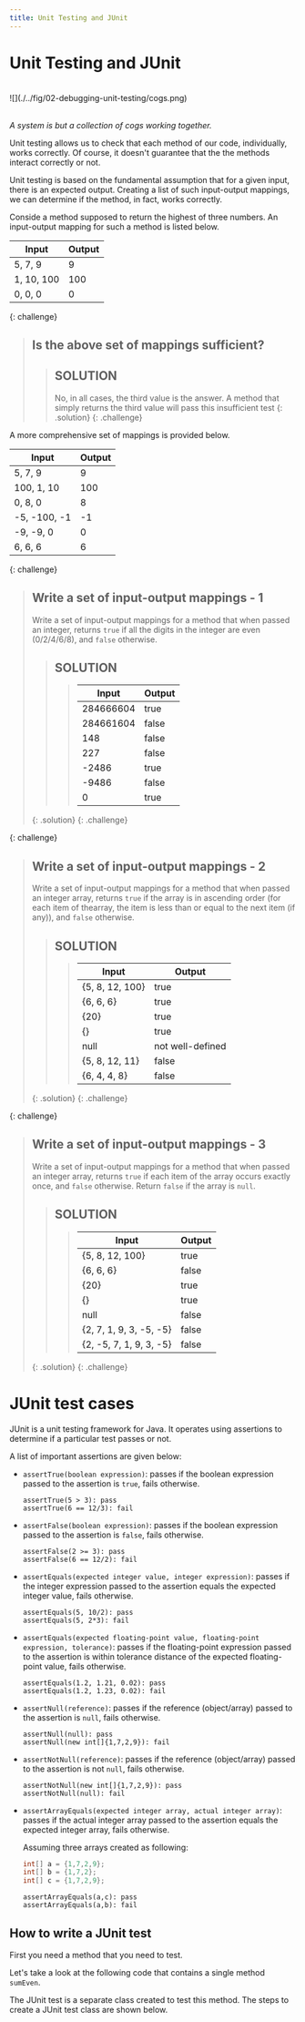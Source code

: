 ```yaml
---
title: Unit Testing and JUnit
---
```


# Unit Testing and JUnit

<div>&nbsp;</div>
![](./../fig/02-debugging-unit-testing/cogs.png)
<div>&nbsp;</div>

*A system is but a collection of cogs working together.*

Unit testing allows us to check that each method of our code, individually, works correctly. Of course, it doesn't guarantee that the the methods interact correctly or not.

Unit testing is based on the fundamental assumption that for a given input, there is an expected output. Creating a list of such input-output mappings, we can determine if the method, in fact, works correctly.

Conside a method supposed to return the highest of three numbers. An input-output mapping for such a method is listed below.

| Input      | Output |
|------------|--------|
| 5, 7, 9       | 9      |
| 1, 10, 100 | 100     |
| 0, 0, 0          | 0      |

{: challenge}
> ## Is the above set of mappings sufficient? 
>> ## SOLUTION
>> No, in all cases, the third value is the answer. A method that simply returns the third value will pass this insufficient test
>{: .solution}
{: .challenge}

A more comprehensive set of mappings is provided below.

| Input      | Output |
|------------|--------|
| 5, 7, 9    | 9      |
| 100, 1, 10 | 100    |
| 0, 8, 0    | 8      |
|-5, -100, -1 | -1 |
| -9, -9, 0 | 0 |
| 6, 6, 6 | 6 |

{: challenge}
> ## Write a set of input-output mappings - 1
> Write a set of input-output mappings for a method that when passed an integer, returns `true` if all the digits in the integer are even (0/2/4/6/8), and `false` otherwise.
>> ## SOLUTION
>>> | Input      | Output |
>>> |------------|--------|
>>> | 284666604    | true      |
>>> | 284661604 | false    |
>>> | 148   | false      |
>>> | 227 | false |
>>> | -2486 | true |
>>> | -9486 | false |
>>> | 0 | true |
>{: .solution}
{: .challenge}

{: challenge}
> ## Write a set of input-output mappings - 2
> Write a set of input-output mappings for a method that when passed an integer array, returns `true` if the array is in ascending order (for each item of thearray, the item is less than or equal to the next item (if any)), and `false` otherwise.
>> ## SOLUTION
>>> | Input      | Output |
>>> |------------|--------|
>>> | {5, 8, 12, 100}    | true      |
>>> | {6, 6, 6} | true    |
>>> | {20}   | true      |
>>> | {} | true |
>>> | null | not well-defined |
>>> | {5, 8, 12, 11} | false |
>>> | {6, 4, 4, 8} | false |
>{: .solution}
{: .challenge}

{: challenge}
> ## Write a set of input-output mappings - 3
> Write a set of input-output mappings for a method that when passed an integer array, returns `true` if each item of the array occurs exactly once, and `false` otherwise. Return `false` if the array is `null`.
>> ## SOLUTION
>>> | Input      | Output |
>>> |------------|--------|
>>> | {5, 8, 12, 100}    | true      |
>>> | {6, 6, 6} | false    |
>>> | {20}   | true      |
>>> | {} | true |
>>> | null | false |
>>> | {2, 7, 1, 9, 3, -5, -5} | false |
>>> | {2, -5, 7, 1, 9, 3, -5} | false |
>{: .solution}
{: .challenge}

# JUnit test cases 

JUnit is a unit testing framework for Java. It operates using assertions to determine if a particular test passes or not.

A list of important assertions are given below:

* `assertTrue(boolean expression)`: passes if the boolean expression passed to the assertion is `true`, fails otherwise.

	~~~
	assertTrue(5 > 3): pass
	assertTrue(6 == 12/3): fail
	~~~
	
* `assertFalse(boolean expression)`: passes if the boolean expression passed to the assertion is `false`, fails otherwise.

	~~~
	assertFalse(2 >= 3): pass
	assertFalse(6 == 12/2): fail
	~~~	

* `assertEquals(expected integer value, integer expression)`: passes if the integer expression passed to the assertion equals the expected integer value, fails otherwise.

	~~~
	assertEquals(5, 10/2): pass
	assertEquals(5, 2*3): fail
	~~~

* `assertEquals(expected floating-point value, floating-point expression, tolerance)`: passes if the floating-point expression passed to the assertion is within tolerance distance of the expected floating-point value, fails otherwise.

	~~~
	assertEquals(1.2, 1.21, 0.02): pass
	assertEquals(1.2, 1.23, 0.02): fail
	~~~
	
* `assertNull(reference)`: passes if the reference (object/array) passed to the assertion is `null`, fails otherwise.

	~~~
	assertNull(null): pass
	assertNull(new int[]{1,7,2,9}): fail
	~~~

* `assertNotNull(reference)`: passes if the reference (object/array) passed to the assertion is not `null`, fails otherwise.

	~~~
	assertNotNull(new int[]{1,7,2,9}): pass
	assertNotNull(null): fail
	~~~

* `assertArrayEquals(expected integer array, actual integer array)`: passes if the actual integer array passed to the assertion equals the expected integer array, fails otherwise.
	
	Assuming three arrays created as following:
	
	```java
	int[] a = {1,7,2,9};
	int[] b = {1,7,2};
	int[] c = {1,7,2,9};
	```
	
	~~~
	assertArrayEquals(a,c): pass
	assertArrayEquals(a,b): fail
	~~~
	
## How to write a JUnit test

First you need a method that you need to test. 

Let's take a look at the following code that contains a single method `sumEven`.

<script src="https://gist.github.com/gaurav1780/b3df9f0a24fcf9a0c41cc75cdb8616a3.js"></script>

The JUnit test is a separate class created to test this method. The steps to create a JUnit test class are shown below.

